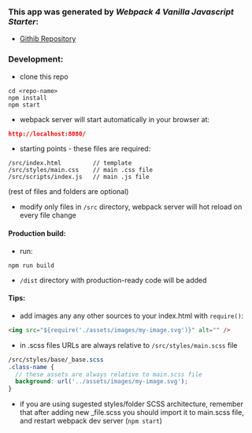 ### This app was generated by _Webpack 4 Vanilla Javascript Starter_: 
* [Githib Repository](https://github.com/czechue/webpack-4-vanilla-js-starter)

### Development:
* clone this repo
```
cd <repo-name>
npm install
npm start
``` 
* webpack server will start automatically in your browser at:
```json
http://localhost:8080/
```

* starting points - these files are required:
```
/src/index.html         // template
/src/styles/main.css    // main .css file
/src/scripts/index.js   // main .js file

```
(rest of files and folders are optional)

* modify only files in `/src` directory, webpack server will hot reload on every file change

#### Production build:
* run:
```
npm run build
```
* `/dist` directory with production-ready code will be added

#### Tips:
* add images any any other sources to your index.html with `require()`:
```html
<img src="${require('./assets/images/my-image.svg')}" alt="" />
```
* in .scss files URLs are always relative to `/src/styles/main.scss` file
```scss
/src/styles/base/_base.scss
.class-name {
  // these assets are always relative to main.scss file
  background: url('../assets/images/my-image.svg');
}
```
* if you are using sugested styles/folder SCSS architecture, remember that after adding new _file.scss you should import it to main.scss file, and restart webpack dev server (`npm start`)
